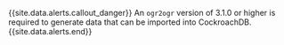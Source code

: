 {{site.data.alerts.callout_danger}}
An `ogr2ogr` version of 3.1.0 or higher is required to generate data that can be imported into CockroachDB.
{{site.data.alerts.end}}
